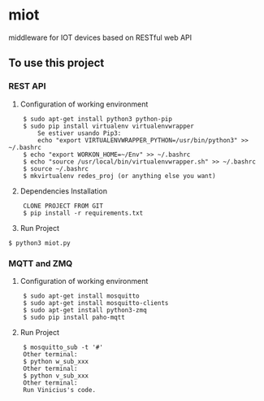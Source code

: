 # miot
middleware for IOT devices based on RESTful web API

## To use this project

### REST API
1. Configuration of working environment
```
	$ sudo apt-get install python3 python-pip
	$ sudo pip install virtualenv virtualenvwrapper
		Se estiver usando Pip3:
		echo "export VIRTUALENVWRAPPER_PYTHON=/usr/bin/python3" >> ~/.bashrc
	$ echo "export WORKON_HOME=~/Env" >> ~/.bashrc
	$ echo "source /usr/local/bin/virtualenvwrapper.sh" >> ~/.bashrc
	$ source ~/.bashrc
	$ mkvirtualenv redes_proj (or anything else you want)
```
2. Dependencies Installation
```
	CLONE PROJECT FROM GIT
	$ pip install -r requirements.txt
```
3. Run Project
```
$ python3 miot.py
```

### MQTT and ZMQ
1. Configuration of working environment
```
	$ sudo apt-get install mosquitto
	$ sudo apt-get install mosquitto-clients
	$ sudo apt-get install python3-zmq
	$ sudo pip install paho-mqtt
```
2. Run Project 
```
	$ mosquitto_sub -t '#'
	Other terminal: 
	$ python w_sub_xxx
	Other terminal:
	$ python v_sub_xxx
	Other terminal:
	Run Vinicius's code.
```
